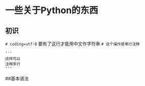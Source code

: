 # 一些关于Python的东西
## 初识
`# coding=utf-8`
要有了这行才能用中文作字符串
`# 这个操作是单行注释`
```
'''
这样可以
注释多行
'''
```
##基本语法
